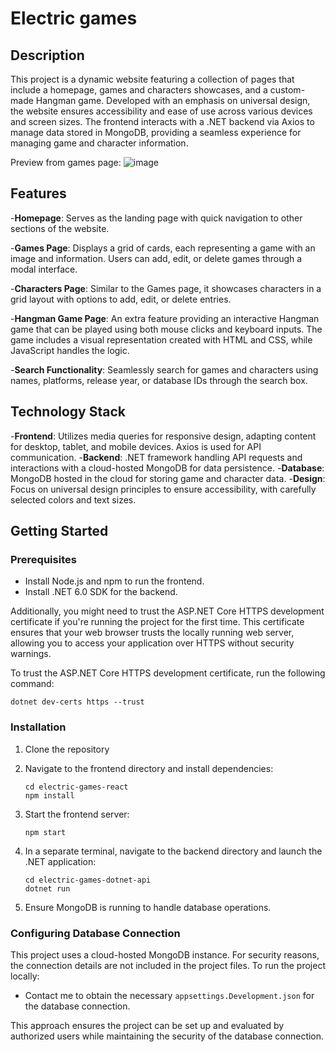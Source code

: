 # Electric games

## Description

This project is a dynamic website featuring a collection of pages that include a homepage, games and characters showcases, and a custom-made Hangman game. Developed with an emphasis on universal design, the website ensures accessibility and ease of use across various devices and screen sizes. The frontend interacts with a .NET backend via Axios to manage data stored in MongoDB, providing a seamless experience for managing game and character information.

Preview from games page:
![image](https://github.com/AugustElvevold/electric_games_react/assets/89490288/c95cc8af-9296-4be4-9d26-6cc5dea6f175)

## Features

-**Homepage**: Serves as the landing page with quick navigation to other sections of the website.

-**Games Page**: Displays a grid of cards, each representing a game with an image and information. Users can add, edit, or delete games through a modal interface.

-**Characters Page**: Similar to the Games page, it showcases characters in a grid layout with options to add, edit, or delete entries.

-**Hangman Game Page**: An extra feature providing an interactive Hangman game that can be played using both mouse clicks and keyboard inputs. The game includes a visual representation created with HTML and CSS, while JavaScript handles the logic.

-**Search Functionality**: Seamlessly search for games and characters using names, platforms, release year, or database IDs through the search box.

## Technology Stack

-**Frontend**: Utilizes media queries for responsive design, adapting content for desktop, tablet, and mobile devices. Axios is used for API communication.
-**Backend**: .NET framework handling API requests and interactions with a cloud-hosted MongoDB for data persistence.
-**Database**: MongoDB hosted in the cloud for storing game and character data.
-**Design**: Focus on universal design principles to ensure accessibility, with carefully selected colors and text sizes.

## Getting Started

### Prerequisites

- Install Node.js and npm to run the frontend.
- Install .NET 6.0 SDK for the backend.

Additionally, you might need to trust the ASP.NET Core HTTPS development certificate if you're running the project for the first time. This certificate ensures that your web browser trusts the locally running web server, allowing you to access your application over HTTPS without security warnings.

To trust the ASP.NET Core HTTPS development certificate, run the following command:

```
dotnet dev-certs https --trust
```

### Installation

1. Clone the repository
2. Navigate to the frontend directory and install dependencies:

   ```
   cd electric-games-react
   npm install
   ```
3. Start the frontend server:

   ```
   npm start
   ```
4. In a separate terminal, navigate to the backend directory and launch the .NET application:

   ```
   cd electric-games-dotnet-api
   dotnet run
   ```
5. Ensure MongoDB is running to handle database operations.

### Configuring Database Connection

This project uses a cloud-hosted MongoDB instance. For security reasons, the connection details are not included in the project files. To run the project locally:

* Contact me to obtain the necessary `appsettings.Development.json` for the database connection.

This approach ensures the project can be set up and evaluated by authorized users while maintaining the security of the database connection.
